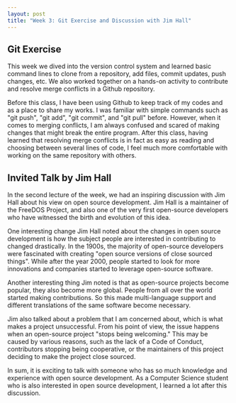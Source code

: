 ```yaml
---
layout: post
title: "Week 3: Git Exercise and Discussion with Jim Hall"
---
```


## Git Exercise
This week we dived into the version control system and learned basic command lines to clone from a repository, add files, commit updates, push changes, etc. We also worked together on a hands-on activity to contribute and resolve merge conflicts in a Github repository.

Before this class, I have been using Github to keep track of my codes and as a place to share my works. I was familiar with simple commands such as "git push", "git add", "git commit", and "git pull" before. However, when it comes to merging conflicts, I am always confused and scared of making changes that might break the entire program. After this class, having learned that resolving merge conflicts is in fact as easy as reading and choosing between several lines of code, I feel much more comfortable with working on the same repository with others.

## Invited Talk by Jim Hall
In the second lecture of the week, we had an inspiring discussion with Jim Hall about his view on open source development. Jim Hall is a maintainer of the FreeDOS Project, and also one of the very first open-source developers who have witnessed the birth and evolution of this idea. 

One interesting change Jim Hall noted about the changes in open source development is how the subject people are interested in contributing to changed drastically. In the 1900s, the majority of open-source developers were fascinated with creating "open source versions of close sourced things". While after the year 2000, people started to look for more innovations and companies started to leverage open-source software.

Another interesting thing Jim noted is that as open-source projects become popular, they also become more global. People from all over the world started making contributions. So this made multi-language support and different translations of the same software become necessary.

Jim also talked about a problem that I am concerned about, which is what makes a project unsuccessful. From his point of view, the issue happens when an open-source project "stops being welcoming." This may be caused by various reasons, such as the lack of a Code of Conduct, contributors stopping being cooperative, or the maintainers of this project deciding to make the project close sourced.
    
In sum, it is exciting to talk with someone who has so much knowledge and experience with open source development. As a Computer Science student who is also interested in open source development, I learned a lot after this discussion.
